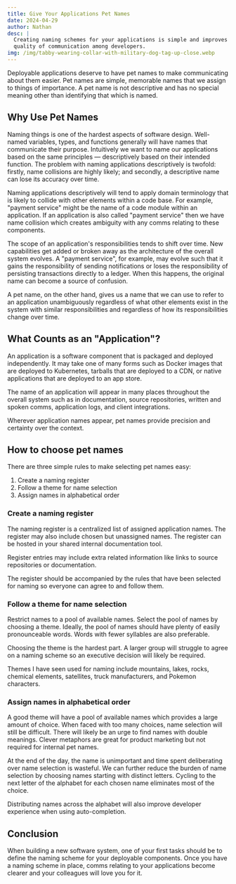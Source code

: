 ```yaml
---
title: Give Your Applications Pet Names
date: 2024-04-29
author: Nathan
desc: |
  Creating naming schemes for your applications is simple and improves the
  quality of communication among developers.
img: /img/tabby-wearing-collar-with-military-dog-tag-up-close.webp
---
```


Deployable applications deserve to have pet names to make communicating about
them easier. Pet names are simple, memorable names that we assign to things of
importance. A pet name is not descriptive and has no special meaning other than
identifying that which is named.

## Why Use Pet Names

Naming things is one of the hardest aspects of software design. Well-named
variables, types, and functions generally will have names that communicate
their purpose. Intuitively we want to name our applications based on the same
principles — descriptively based on their intended function. The problem with
naming applications descriptively is twofold: firstly, name collisions are
highly likely; and secondly, a descriptive name can lose its accuracy over
time.

Naming applications descriptively will tend to apply domain terminology that is
likely to collide with other elements within a code base. For example, "payment
service" might be the name of a code module within an application. If an
application is also called "payment service" then we have name collision which
creates ambiguity with any comms relating to these components.

The scope of an application's responsibilities tends to shift over time. New
capabilities get added or broken away as the architecture of the overall system
evolves. A "payment service", for example, may evolve such that it gains the
responsibility of sending notifications or loses the responsibility of
persisting transactions directly to a ledger. When this happens, the original
name can become a source of confusion.

A pet name, on the other hand, gives us a name that we can use to refer to an
application unambiguously regardless of what other elements exist in the system
with similar responsibilities and regardless of how its responsibilities change
over time.

## What Counts as an "Application"?

An application is a software component that is packaged and deployed
independently. It may take one of many forms such as Docker images that are
deployed to Kubernetes, tarballs that are deployed to a CDN, or native
applications that are deployed to an app store.

The name of an application will appear in many places throughout the overall
system such as in documentation, source repositories, written and spoken comms,
application logs, and client integrations.

Wherever application names appear, pet names provide precision and certainty
over the context.

## How to choose pet names

There are three simple rules to make selecting pet names easy:

1. Create a naming register
2. Follow a theme for name selection
3. Assign names in alphabetical order

### Create a naming register

The naming register is a centralized list of assigned application names. The
register may also include chosen but unassigned names. The register can be
hosted in your shared internal documentation tool.

Register entries may include extra related information like links to source
repositories or documentation.

The register should be accompanied by the rules that have been selected for
naming so everyone can agree to and follow them.

### Follow a theme for name selection

Restrict names to a pool of available names. Select the pool of names by
choosing a theme. Ideally, the pool of names should have plenty of easily
pronounceable words. Words with fewer syllables are also preferable.

Choosing the theme is the hardest part. A larger group will struggle to agree
on a naming scheme so an executive decision will likely be required.

Themes I have seen used for naming include mountains, lakes, rocks, chemical
elements, satellites, truck manufacturers, and Pokemon characters.

### Assign names in alphabetical order

A good theme will have a pool of available names which provides a large amount
of choice. When faced with too many choices, name selection will still be
difficult. There will likely be an urge to find names with double meanings.
Clever metaphors are great for product marketing but not required for internal
pet names.

At the end of the day, the name is unimportant and time spent deliberating over
name selection is wasteful. We can further reduce the burden of name selection
by choosing names starting with distinct letters. Cycling to the next letter of
the alphabet for each chosen name eliminates most of the choice.

Distributing names across the alphabet will also improve developer experience
when using auto-completion.

## Conclusion

When building a new software system, one of your first tasks should be to
define the naming scheme for your deployable components. Once you have a naming
scheme in place, comms relating to your applications become clearer and your
colleagues will love you for it.


